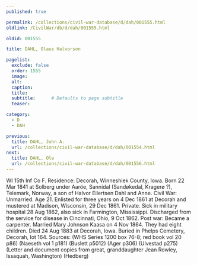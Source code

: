 ```yaml
---
published: true

permalink: /collections/civil-war-database/d/dah/001555.html
oldlink: /CivilWar/db/d/dah/001555.html

oldid: 001555

title: DAHL, Olaus Halvorson

pagelist:
  exclude: false
  order: 1555
  image: 
  alt:
  caption:
  title:
  subtitle:      # Defaults to page subtitle
  teaser:

category: 
  - D 
  - DAH

previous:
  title: DAHL, John A.
  url: /collections/civil-war-database/d/dah/001554.html  
next:
  title: DAHL, Ole
  url: /collections/civil-war-database/d/dah/001556.html   
---
```

WI 15th Inf Co F. Residence: Decorah, Winneshiek County, Iowa. Born 22 Mar 1841 at Solberg under Aar&ouml;e, Sannidal (Sand&oslash;kedal, Krager&oslash; ?), Telemark, Norway, a son of Halvor Eilertsen Dahl and Anne. Civil War: Unmarried. Age 21. Enlisted for three years on 4 Dec 1861 at Decorah and mustered at Madison, Wisconsin, 29 Dec 1861. Private. Sick in military hospital 28 Aug 1862, also sick in Farmington, Mississippi. Discharged from the service for disease in Cincinnati, Ohio, 9 Oct 1862. Post war: Became a carpenter. Married Mary Johnson Kaasa on 4 Nov 1864. They had eight children. Died 24 Aug 1883 at Decorah, Iowa. Buried in Phelps Cemetery, Decorah, lot 164. Sources: (WHS Series 1200 box 76-8; red book vol 20 p86) (Naeseth vol 1 p181) (Buslett p5012) (Ager p306) (Ulvestad p275) (Letter and document copies from great, granddaughter Jean Rowley, Issaquah, Washington) (Hedberg)